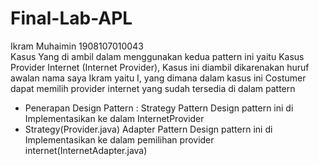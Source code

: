 # Final-Lab-APL
Ikram Muhaimin 1908107010043  
Kasus Yang di ambil dalam menggunakan kedua pattern ini yaitu Kasus Provider Internet (Internet Provider), 
Kasus ini diambil dikarenakan huruf awalan nama saya Ikram yaitu I, yang dimana dalam kasus ini Costumer dapat memilih provider internet yang sudah tersedia di dalam pattern  
- Penerapan Design Pattern :  Strategy Pattern Design pattern ini di Implementasikan ke dalam InternetProvider 
- Strategy(Provider.java)  Adapter Pattern Design pattern ini di Implementasikan ke dalam pemilihan provider  internet(InternetAdapter.java)
